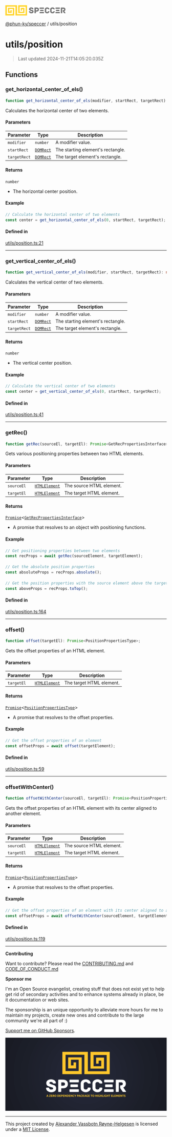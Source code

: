 <div>
  <img alt="SPECCER logo" src="https://raw.githubusercontent.com/phun-ky/speccer/main/public/logo-speccer-horizontal-colored-package.svg?raw=true" style="max-height:32px;" />
</div>

[@phun-ky/speccer](../README.md) / utils/position

# utils/position

> Last updated 2024-11-21T14:05:20.035Z

## Functions

### get_horizontal_center_of_els()

```ts
function get_horizontal_center_of_els(modifier, startRect, targetRect): number;
```

Calculates the horizontal center of two elements.

#### Parameters

| Parameter    | Type                                                            | Description                       |
| ------------ | --------------------------------------------------------------- | --------------------------------- |
| `modifier`   | `number`                                                        | A modifier value.                 |
| `startRect`  | [`DOMRect`](https://developer.mozilla.org/docs/Web/API/DOMRect) | The starting element's rectangle. |
| `targetRect` | [`DOMRect`](https://developer.mozilla.org/docs/Web/API/DOMRect) | The target element's rectangle.   |

#### Returns

`number`

- The horizontal center position.

#### Example

```ts
// Calculate the horizontal center of two elements
const center = get_horizontal_center_of_els(0, startRect, targetRect);
```

#### Defined in

[utils/position.ts:21](https://github.com/phun-ky/speccer/blob/main/src/utils/position.ts#L21)

---

### get_vertical_center_of_els()

```ts
function get_vertical_center_of_els(modifier, startRect, targetRect): number;
```

Calculates the vertical center of two elements.

#### Parameters

| Parameter    | Type                                                            | Description                       |
| ------------ | --------------------------------------------------------------- | --------------------------------- |
| `modifier`   | `number`                                                        | A modifier value.                 |
| `startRect`  | [`DOMRect`](https://developer.mozilla.org/docs/Web/API/DOMRect) | The starting element's rectangle. |
| `targetRect` | [`DOMRect`](https://developer.mozilla.org/docs/Web/API/DOMRect) | The target element's rectangle.   |

#### Returns

`number`

- The vertical center position.

#### Example

```ts
// Calculate the vertical center of two elements
const center = get_vertical_center_of_els(0, startRect, targetRect);
```

#### Defined in

[utils/position.ts:41](https://github.com/phun-ky/speccer/blob/main/src/utils/position.ts#L41)

---

### getRec()

```ts
function getRec(sourceEl, targetEl): Promise<GetRecPropertiesInterface>;
```

Gets various positioning properties between two HTML elements.

#### Parameters

| Parameter  | Type                                                                    | Description              |
| ---------- | ----------------------------------------------------------------------- | ------------------------ |
| `sourceEl` | [`HTMLElement`](https://developer.mozilla.org/docs/Web/API/HTMLElement) | The source HTML element. |
| `targetEl` | [`HTMLElement`](https://developer.mozilla.org/docs/Web/API/HTMLElement) | The target HTML element. |

#### Returns

[`Promise`](https://developer.mozilla.org/docs/Web/JavaScript/Reference/Global_Objects/Promise)\<[`GetRecPropertiesInterface`](../types/interfaces/position.md#getrecpropertiesinterface)>

- A promise that resolves to an object with positioning functions.

#### Example

```ts
// Get positioning properties between two elements
const recProps = await getRec(sourceElement, targetElement);

// Get the absolute position properties
const absoluteProps = recProps.absolute();

// Get the position properties with the source element above the target element
const aboveProps = recProps.toTop();
```

#### Defined in

[utils/position.ts:164](https://github.com/phun-ky/speccer/blob/main/src/utils/position.ts#L164)

---

### offset()

```ts
function offset(targetEl): Promise<PositionPropertiesType>;
```

Gets the offset properties of an HTML element.

#### Parameters

| Parameter  | Type                                                                    | Description              |
| ---------- | ----------------------------------------------------------------------- | ------------------------ |
| `targetEl` | [`HTMLElement`](https://developer.mozilla.org/docs/Web/API/HTMLElement) | The target HTML element. |

#### Returns

[`Promise`](https://developer.mozilla.org/docs/Web/JavaScript/Reference/Global_Objects/Promise)\<[`PositionPropertiesType`](../types/position.md#positionpropertiestype)>

- A promise that resolves to the offset properties.

#### Example

```ts
// Get the offset properties of an element
const offsetProps = await offset(targetElement);
```

#### Defined in

[utils/position.ts:59](https://github.com/phun-ky/speccer/blob/main/src/utils/position.ts#L59)

---

### offsetWithCenter()

```ts
function offsetWithCenter(sourceEl, targetEl): Promise<PositionPropertiesType>;
```

Gets the offset properties of an HTML element with its center aligned to another element.

#### Parameters

| Parameter  | Type                                                                    | Description              |
| ---------- | ----------------------------------------------------------------------- | ------------------------ |
| `sourceEl` | [`HTMLElement`](https://developer.mozilla.org/docs/Web/API/HTMLElement) | The source HTML element. |
| `targetEl` | [`HTMLElement`](https://developer.mozilla.org/docs/Web/API/HTMLElement) | The target HTML element. |

#### Returns

[`Promise`](https://developer.mozilla.org/docs/Web/JavaScript/Reference/Global_Objects/Promise)\<[`PositionPropertiesType`](../types/position.md#positionpropertiestype)>

- A promise that resolves to the offset properties.

#### Example

```ts
// Get the offset properties of an element with its center aligned to another element
const offsetProps = await offsetWithCenter(sourceElement, targetElement);
```

#### Defined in

[utils/position.ts:119](https://github.com/phun-ky/speccer/blob/main/src/utils/position.ts#L119)

---

**Contributing**

Want to contribute? Please read the [CONTRIBUTING.md](https://github.com/phun-ky/speccer/blob/main/CONTRIBUTING.md) and [CODE_OF_CONDUCT.md](https://github.com/phun-ky/speccer/blob/main/CODE_OF_CONDUCT.md)

**Sponsor me**

I'm an Open Source evangelist, creating stuff that does not exist yet to help get rid of secondary activities and to enhance systems already in place, be it documentation or web sites.

The sponsorship is an unique opportunity to alleviate more hours for me to maintain my projects, create new ones and contribute to the large community we're all part of :)

[Support me on GitHub Sponsors](https://github.com/sponsors/phun-ky).

![Speccer banner, with logo and slogan: A zero dependency package to annotate or highlight elements](https://github.com/phun-ky/speccer/blob/main/public/speccer-banner.png?raw=true)

---

This project created by [Alexander Vassbotn Røyne-Helgesen](http://phun-ky.net) is licensed under a [MIT License](https://choosealicense.com/licenses/mit/).
